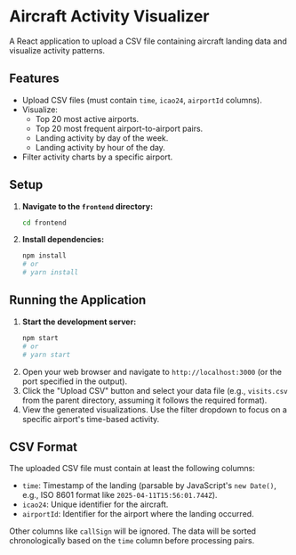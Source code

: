 # Aircraft Activity Visualizer

A React application to upload a CSV file containing aircraft landing data and visualize activity patterns.

## Features

*   Upload CSV files (must contain `time`, `icao24`, `airportId` columns).
*   Visualize:
    *   Top 20 most active airports.
    *   Top 20 most frequent airport-to-airport pairs.
    *   Landing activity by day of the week.
    *   Landing activity by hour of the day.
*   Filter activity charts by a specific airport.

## Setup

1.  **Navigate to the `frontend` directory:**
    ```bash
    cd frontend
    ```
2.  **Install dependencies:**
    ```bash
    npm install
    # or
    # yarn install
    ```

## Running the Application

1.  **Start the development server:**
    ```bash
    npm start
    # or
    # yarn start
    ```
2.  Open your web browser and navigate to `http://localhost:3000` (or the port specified in the output).
3.  Click the "Upload CSV" button and select your data file (e.g., `visits.csv` from the parent directory, assuming it follows the required format).
4.  View the generated visualizations. Use the filter dropdown to focus on a specific airport's time-based activity.

## CSV Format

The uploaded CSV file must contain at least the following columns:

*   `time`: Timestamp of the landing (parsable by JavaScript's `new Date()`, e.g., ISO 8601 format like `2025-04-11T15:56:01.744Z`).
*   `icao24`: Unique identifier for the aircraft.
*   `airportId`: Identifier for the airport where the landing occurred.

Other columns like `callSign` will be ignored. The data will be sorted chronologically based on the `time` column before processing pairs. 